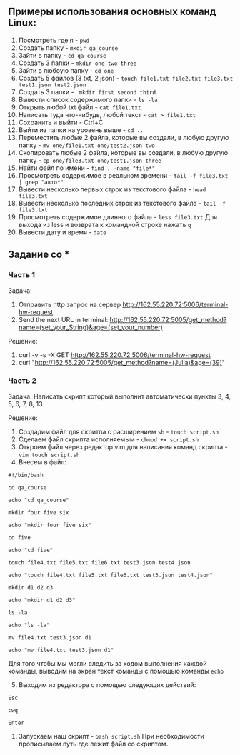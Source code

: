 
## Примеры использования основных команд Linux:

1. Посмотреть где я - `pwd`
2. Создать папку - `mkdir qa_course`
3. Зайти в папку - `cd qa_course`
4. Создать 3 папки - `mkdir one two three`
5. Зайти в любоую папку - `cd one`
6. Создать 5 файлов (3 txt, 2 json) - `touch file1.txt file2.txt file3.txt test1.json test2.json`
7. Создать 3 папки - ` mkdir first second third`
8. Вывести список содержимого папки - `ls -la`
9. Открыть любой txt файл - `cat file1.txt` 
10. Написать туда что-нибудь, любой текст - `cat > file1.txt`
11. Cохранить и выйти - Ctrl+C 
12. Выйти из папки на уровень выше - `cd ..`
13. Переместить любые 2 файла, которые вы создали, в любую другую папку - `mv one/file1.txt one/test2.json two`
14. Cкопировать любые 2 файла, которые вы создали, в любую другую папку - `cp one/file3.txt one/test1.json three`
15. Найти файл по имени - `find . -name "file*"`
16. Просмотреть содержимое в реальном времени - `tail -f file3.txt | grep "авто*"`
17. Вывести несколько первых строк из текстового файла - `head file3.txt`
18. Вывести несколько последних строк из текстового файла - `tail -f file3.txt`
19. Просмотреть содержимое длинного файла - `less file3.txt`
    Для выхода из less и возврата к командной строке нажать `q`
20. Вывести дату и время - `date`
    
## Задание со *
### Часть 1
Задача:
1. Отправить http запрос на сервер http://162.55.220.72:5006/terminal-hw-request
2. Send the next URL in terminal: http://162.55.220.72:5005/get_method?name=(set_your_String)&age=(set_your_number)

Решение:
1. curl -v -s -X GET  http://162.55.220.72:5006/terminal-hw-request
2. curl "http://162.55.220.72:5005/get_method?name=(Julia)&age=(39)"
   
### Часть 2
Задача:
Написать скрипт который выполнит автоматически пункты 3, 4, 5, 6, 7, 8, 13

Решение:
1. Создадим файл для скритпа с расширением `sh` - `touch script.sh`
2. Сделаем файл скрипта исполняемым - `chmod +x script.sh`
3. Откроем файл через редактор vim для написания команд скрипта - `vim touch script.sh`
4. Внесем в файл:
   
`#!/bin/bash`

`cd qa_course`

`echo "cd qa_course"`

`mkdir four five six`

`echo "mkdir four five six"`

`cd five`

`echo "cd five"`

`touch file4.txt file5.txt file6.txt test3.json test4.json`

`echo "touch file4.txt file5.txt file6.txt test3.json test4.json"`

`mkdir d1 d2 d3`

`echo "mkdir d1 d2 d3"`

`ls -la`

`echo "ls -la"`

`mv file4.txt test3.json d1`


`echo "mv file4.txt test3.json d1"`

Для того чтобы мы могли следить за ходом выполнения каждой команды, выводим на экран текст команды с помощью команды `echo` 

5. Выходим из редактора с помощью следующих действий:
   
 `Esc`

 `:wq`
 
 `Enter`
 1. Запускаем наш скрипт - `bash script.sh` 
    При необходимости прописываем путь где лежит файл со скриптом.
